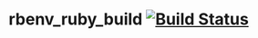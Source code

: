 # rbenv_ruby_build [![Build Status](https://travis-ci.org/athrunsun/rbenv_ruby_build.svg?branch=master)](https://travis-ci.org/athrunsun/rbenv_ruby_build)
